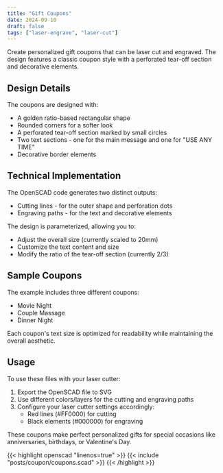 ```yaml
---
title: "Gift Coupons"
date: 2024-09-10
draft: false
tags: ["laser-engrave", "laser-cut"]
---
```


Create personalized gift coupons that can be laser cut and engraved. The design features a classic coupon style with a perforated tear-off section and decorative elements.

## Design Details
The coupons are designed with:

- A golden ratio-based rectangular shape
- Rounded corners for a softer look
- A perforated tear-off section marked by small circles
- Two text sections - one for the main message and one for "USE ANY TIME"
- Decorative border elements

## Technical Implementation
The OpenSCAD code generates two distinct outputs:

- Cutting lines - for the outer shape and perforation dots
- Engraving paths - for the text and decorative elements

The design is parameterized, allowing you to:

- Adjust the overall size (currently scaled to 20mm)
- Customize the text content and size
- Modify the ratio of the tear-off section (currently 2/3)

## Sample Coupons
The example includes three different coupons:
- Movie Night
- Couple Massage
- Dinner Night

Each coupon's text size is optimized for readability while maintaining the overall aesthetic.

## Usage
To use these files with your laser cutter:

1. Export the OpenSCAD file to SVG
1. Use different colors/layers for the cutting and engraving paths
1. Configure your laser cutter settings accordingly:
    - Red lines (#FF0000) for cutting
    - Black elements (#000000) for engraving

These coupons make perfect personalized gifts for special occasions like anniversaries, birthdays, or Valentine's Day.

{{< highlight openscad "linenos=true" >}}
{{< include "posts/coupon/coupons.scad" >}}
{{< /highlight >}}


